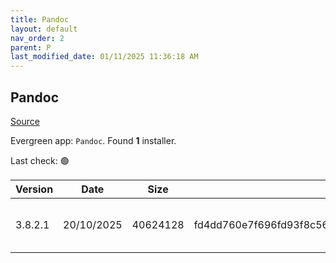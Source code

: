 ```yaml
---
title: Pandoc
layout: default
nav_order: 2
parent: P
last_modified_date: 01/11/2025 11:36:18 AM
---
```


## Pandoc

[Source](https://pandoc.org/)

Evergreen app: `Pandoc`. Found **1** installer.

Last check: 🟢

| Version | Date       | Size     | Sha256                                                           | Architecture | InstallerType | Type | URI                                                                                                                                                                                    |
| ------- | ---------- | -------- | ---------------------------------------------------------------- | ------------ | ------------- | ---- | -------------------------------------------------------------------------------------------------------------------------------------------------------------------------------------- |
| 3.8.2.1 | 20/10/2025 | 40624128 | fd4dd760e7f696fd93f8c5628b42a359059b1f752bd03c30bf15fe7a824cd7da | x64          | Default       | msi  | [https://github.com/jgm/pandoc/releases/download/3.8.2.1/pandoc-3.8.2.1-windows-x86_64.msi](https://github.com/jgm/pandoc/releases/download/3.8.2.1/pandoc-3.8.2.1-windows-x86_64.msi) |
